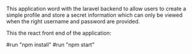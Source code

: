 This application word with the laravel backend to allow users to create a simple profile and store a secret information which can only be viewed when the right username and password are provided.

This the react front end of the application:

#run "npm install"
#run "npm start"
